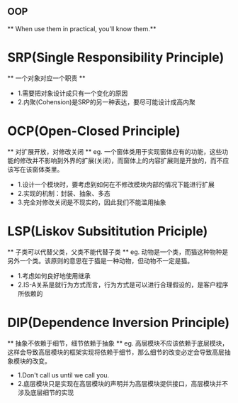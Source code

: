 ## OOP
** When use them in practical, you'll know them.**
# SRP(Single Responsibility Principle) 
** 一个对象对应一个职责 **
- 1.需要把对象设计成只有一个变化的原因
- 2.内聚(Cohension)是SRP的另一种表达，要尽可能设计成高内聚

# OCP(Open-Closed Principle)
** 对扩展开放，对修改关闭 **
eg. 一个窗体类用于实现窗体应有的功能，这些功能的修改并不影响到外界的扩展(关闭)，而窗体上的内容扩展则是开放的，而不应该写在该窗体类里。
- 1.设计一个模块时，要考虑到如何在不修改模块内部的情况下能进行扩展
- 2.实现的机制：封装、抽象、多态
- 3.完全对修改关闭是不现实的，因此我们不能滥用抽象

# LSP(Liskov Subsititution Priciple)
** 子类可以代替父类，父类不能代替子类 **
eg. 动物是一个类，而猫这种物种是另外一个类。该原则的意思在于猫是一种动物，但动物不一定是猫。
- 1.考虑如何良好地使用继承
- 2.IS-A关系是就行为方式而言，行为方式是可以进行合理假设的，是客户程序所依赖的


# DIP(Dependence Inversion Principle)
** 抽象不依赖于细节，细节依赖于抽象 **
eg. 高层模块不应该依赖于底层模块，这样会导致高层模块的框架实现将依赖于细节，那么细节的改变必定会导致高层抽象模块的改变。
- 1.Don't call us until we call you.
- 2.底层模块只是实现在高层模块的声明并为高层模块提供接口，高层模块并不涉及底层细节的实现